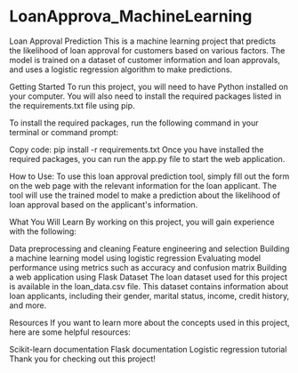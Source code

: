 # LoanApprova_MachineLearning 
Loan Approval Prediction
This is a machine learning project that predicts the likelihood of loan approval for customers based on various factors. The model is trained on a dataset of customer information and loan approvals, and uses a logistic regression algorithm to make predictions.

Getting Started
To run this project, you will need to have Python installed on your computer. You will also need to install the required packages listed in the requirements.txt file using pip.

To install the required packages, run the following command in your terminal or command prompt:

Copy code:
pip install -r requirements.txt
Once you have installed the required packages, you can run the app.py file to start the web application.

How to Use:
To use this loan approval prediction tool, simply fill out the form on the web page with the relevant information for the loan applicant. The tool will use the trained model to make a prediction about the likelihood of loan approval based on the applicant's information.

What You Will Learn
By working on this project, you will gain experience with the following:

Data preprocessing and cleaning
Feature engineering and selection
Building a machine learning model using logistic regression
Evaluating model performance using metrics such as accuracy and confusion matrix
Building a web application using Flask
Dataset
The loan dataset used for this project is available in the loan_data.csv file. This dataset contains information about loan applicants, including their gender, marital status, income, credit history, and more.

Resources
If you want to learn more about the concepts used in this project, here are some helpful resources:

Scikit-learn documentation
Flask documentation
Logistic regression tutorial
Thank you for checking out this project!




